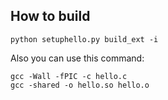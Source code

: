 How to build
--------------

```
python setuphello.py build_ext -i
```

Also you can use this command:

```
gcc -Wall -fPIC -c hello.c
gcc -shared -o hello.so hello.o
```

